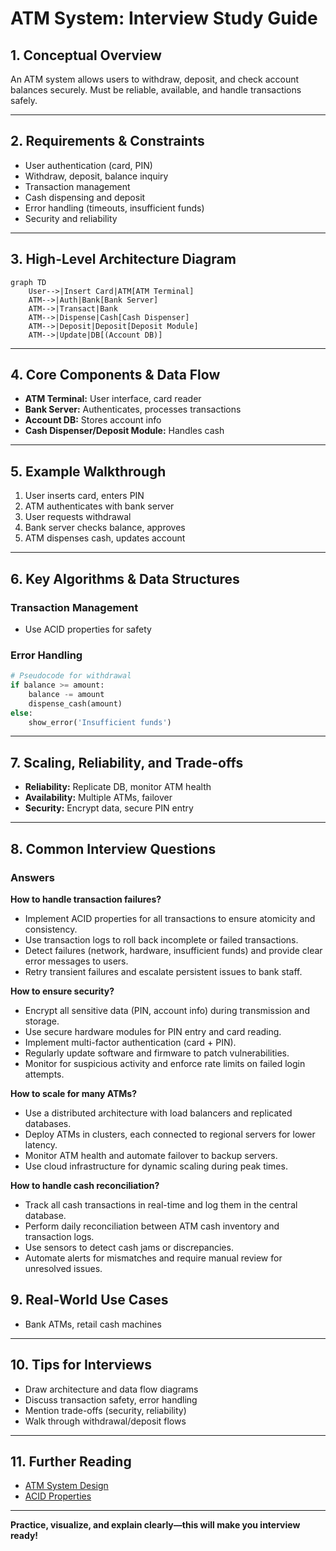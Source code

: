 # ATM System: Interview Study Guide

## 1. Conceptual Overview
An ATM system allows users to withdraw, deposit, and check account balances securely. Must be reliable, available, and handle transactions safely.

---

## 2. Requirements & Constraints
- User authentication (card, PIN)
- Withdraw, deposit, balance inquiry
- Transaction management
- Cash dispensing and deposit
- Error handling (timeouts, insufficient funds)
- Security and reliability

---

## 3. High-Level Architecture Diagram
```mermaid
graph TD
    User-->|Insert Card|ATM[ATM Terminal]
    ATM-->|Auth|Bank[Bank Server]
    ATM-->|Transact|Bank
    ATM-->|Dispense|Cash[Cash Dispenser]
    ATM-->|Deposit|Deposit[Deposit Module]
    ATM-->|Update|DB[(Account DB)]
```


---

## 4. Core Components & Data Flow
- **ATM Terminal:** User interface, card reader
- **Bank Server:** Authenticates, processes transactions
- **Account DB:** Stores account info
- **Cash Dispenser/Deposit Module:** Handles cash

---

## 5. Example Walkthrough
1. User inserts card, enters PIN
2. ATM authenticates with bank server
3. User requests withdrawal
4. Bank server checks balance, approves
5. ATM dispenses cash, updates account

---

## 6. Key Algorithms & Data Structures
### Transaction Management
- Use ACID properties for safety

### Error Handling
```python
# Pseudocode for withdrawal
if balance >= amount:
    balance -= amount
    dispense_cash(amount)
else:
    show_error('Insufficient funds')
```

---

## 7. Scaling, Reliability, and Trade-offs
- **Reliability:** Replicate DB, monitor ATM health
- **Availability:** Multiple ATMs, failover
- **Security:** Encrypt data, secure PIN entry

---

## 8. Common Interview Questions
### Answers

**How to handle transaction failures?**
- Implement ACID properties for all transactions to ensure atomicity and consistency.
- Use transaction logs to roll back incomplete or failed transactions.
- Detect failures (network, hardware, insufficient funds) and provide clear error messages to users.
- Retry transient failures and escalate persistent issues to bank staff.

**How to ensure security?**
- Encrypt all sensitive data (PIN, account info) during transmission and storage.
- Use secure hardware modules for PIN entry and card reading.
- Implement multi-factor authentication (card + PIN).
- Regularly update software and firmware to patch vulnerabilities.
- Monitor for suspicious activity and enforce rate limits on failed login attempts.

**How to scale for many ATMs?**
- Use a distributed architecture with load balancers and replicated databases.
- Deploy ATMs in clusters, each connected to regional servers for lower latency.
- Monitor ATM health and automate failover to backup servers.
- Use cloud infrastructure for dynamic scaling during peak times.

**How to handle cash reconciliation?**
- Track all cash transactions in real-time and log them in the central database.
- Perform daily reconciliation between ATM cash inventory and transaction logs.
- Use sensors to detect cash jams or discrepancies.
- Automate alerts for mismatches and require manual review for unresolved issues.


## 9. Real-World Use Cases
- Bank ATMs, retail cash machines

---

## 10. Tips for Interviews
- Draw architecture and data flow diagrams
- Discuss transaction safety, error handling
- Mention trade-offs (security, reliability)
- Walk through withdrawal/deposit flows

---

## 11. Further Reading
- [ATM System Design](https://www.geeksforgeeks.org/system-design/design-atm-system/)
- [ACID Properties](https://en.wikipedia.org/wiki/ACID)

---

**Practice, visualize, and explain clearly—this will make you interview ready!**
